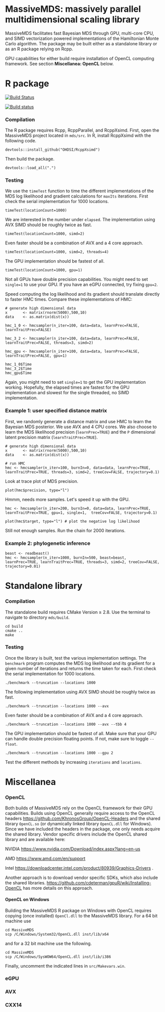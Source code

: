 
MassiveMDS: massively parallel multidimensional scaling library
===

MassiveMDS facilitates fast Bayesian MDS through GPU, multi-core CPU, and SIMD vectorization powered implementations of the Hamiltonian Monte Carlo algorithm. 
The package may be built either as a standalone library or as an R package relying on Rcpp.

GPU capabilities for either build require installation of OpenCL computing framework. See section **Miscellanea: OpenCL** below.

# R package

[![Build Status](https://travis-ci.com/suchard-group/MassiveMDS.svg?token=hAQxdsJP3XZzS5QwgS3M&branch=master)](https://travis-ci.com/suchard-group/MassiveMDS)

[![Build status](https://ci.appveyor.com/api/projects/status/7cr6rmeqdwmo5unx?svg=true)](https://ci.appveyor.com/project/andrewjholbrook/massivemds)

### Compilation

The R package requires Rcpp, RcppParallel, and RcppXsimd. First, open the MassiveMDS project located in `mds/src`. In R, install RcppXsimd with the following code.

```
devtools::install_github("OHDSI/RcppXsimd")
```

Then build the package.

```
devtools::load_all(".")
```

### Testing

We use the `timeTest` function to time the different implementations of the MDS log likelihood and gradient calculations for `maxIts` iterations.  First check the serial implementation for 1000 locations.

```
timeTest(locationCount=1000)
```
We are interested in the number under `elapsed`.  The implementation using AVX SIMD should be roughly twice as fast.

```
timeTest(locationCount=1000, simd=2) 
```

Even faster should be a combination of AVX and a 4 core approach.

```
timeTest(locationCount=1000, simd=2, threads=4) 
```

The GPU implementation should be fastest of all.

```
timeTest(locationCount=1000, gpu=1) 
```

Not all GPUs have double precision capabilities. You might need to set `single=1` to use your GPU. If you have an eGPU connected, try fixing `gpu=2`. 

Speed computing the log likelihood and its gradient should translate directly to faster HMC times. Compare these implementations of HMC:

```
# generate high dimensional data
x       <- matrix(rnorm(5000),500,10)
data    <- as.matrix(dist(x))

hmc_1_0 <- hmcsampler(n_iter=100, data=data, learnPrec=FALSE, learnTraitPrec=FALSE)

hmc_3_2 <- hmcsampler(n_iter=100, data=data, learnPrec=FALSE, learnTraitPrec=FALSE, threads=3, simd=2)

hmc_gpu <- hmcsampler(n_iter=100, data=data, learnPrec=FALSE, learnTraitPrec=FALSE, gpu=1)

hmc_1_0$Time
hmc_3_2$Time
hmc_gpu$Time
```
Again, you might need to set `single=1` to get the GPU implementation working.  Hopefully, the elapsed times are fastest for the GPU implementation and slowest for the single threaded, no SIMD implementation.

### Example 1: user specified distance matrix

First, we randomly generate a distance matrix and use HMC to learn the Bayesian MDS posterior.  We use AVX and 4 CPU cores.  We also choose to learn the MDS likelihood precision (`learnPrec=TRUE`) and the `P` dimensional latent precision matrix (`learnTraitPrec=TRUE`). 

```
# generate high dimensional data
x       <- matrix(rnorm(5000),500,10)
data    <- as.matrix(dist(x))

# run HMC
hmc <- hmcsampler(n_iter=100, burnIn=0, data=data, learnPrec=TRUE, learnTraitPrec=TRUE, threads=3, simd=2, treeCov=FALSE, trajectory=0.1)
```
Look at trace plot of MDS precision.
```
plot(hmc$precision, type="l")
```

Hmmm, needs more samples. Let's speed it up with the GPU.

```
hmc <- hmcsampler(n_iter=200, burnIn=0, data=data, learnPrec=TRUE, learnTraitPrec=TRUE, gpu=1, single=1,  treeCov=FALSE, trajectory=0.1)

plot(hmc$target, type="l") # plot the negative log likelihood

```

Still not enough samples. Run the chain for 2000 iterations.

### Example 2: phylogenetic inference

```
beast <- readbeast()
hmc <- hmcsampler(n_iter=1000, burnIn=500, beast=beast, learnPrec=TRUE, learnTraitPrec=TRUE, threads=3, simd=2, treeCov=FALSE, trajectory=0.01)
```


# Standalone library

### Compilation

The standalone build requires CMake Version $\ge$ 2.8. Use the terminal to navigate to directory `mds/build`.

```
cd build
cmake ..
make
```

### Testing

Once the library is built, test the various implementation settings. The `benchmark` program computes the MDS log likelihood and its gradient for a given number of iterations and returns the time taken for each. First check the serial implementation for 1000 locations.

```
./benchmark --truncation --locations 1000 
```

The following implementation using AVX SIMD should be roughly twice as fast.

```
./benchmark --truncation --locations 1000 --avx
```

Even faster should be a combination of AVX and a 4 core approach.

```
./benchmark --truncation --locations 1000 --avx --tbb 4
```

The GPU implementation should be fastest of all. Make sure that your GPU can handle double precision floating points.  If not, make sure to toggle `--float`.  

```
./benchmark --truncation --locations 1000 --gpu 2
```

Test the different methods by increasing `iterations` and `locations`.



# Miscellanea

### OpenCL

Both builds of MassiveMDS rely on the OpenCL framework for their GPU capabilities. Builds using OpenCL generally require access to the OpenCL headers <https://github.com/KhronosGroup/OpenCL-Headers> and the shared library `OpenCL.so` (or dynamically linked library `OpenCL.dll` for Windows).  Since we have included the headers in the package, one only needs acquire the shared library. Vendor specific drivers include the OpenCL shared library and are available here:

NVIDIA <https://www.nvidia.com/Download/index.aspx?lang=en-us>

AMD <https://www.amd.com/en/support>

Intel <https://downloadcenter.intel.com/product/80939/Graphics-Drivers> .


Another approach is to download vendor specific SDKs, which also include the shared libraries. <https://github.com/cdeterman/gpuR/wiki/Installing-OpenCL> has more details on this approach.

#### OpenCL on Windows
Building the MassiveMDS R package on Windows with OpenCL requires copying (once installed) `OpenCl.dll` to the MassiveMDS library.  For a 64 bit machine use

```
cd MassiveMDS
scp /C/Windows/System32/OpenCL.dll inst/lib/x64
```
and for a 32 bit machine use the following.
```
cd MassiveMDS
scp /C/Windows/SysWOW64/OpenCL.dll inst/lib/i386
```
Finally, uncomment the indicated lines in `src/Makevars.win`.

### eGPU



### AVX


### CXX14
